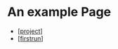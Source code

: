 # An example Page

* [[project]]
* [[firstrun]]

[//begin]: # "Autogenerated link references for markdown compatibility"
[project]: ..\project "Project"
[firstrun]: ..\firstrun "Firstrun"
[//end]: # "Autogenerated link references"